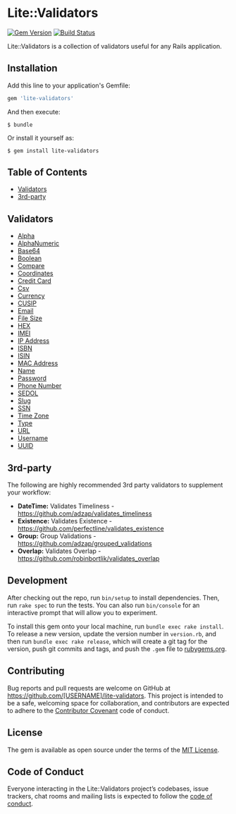 # Lite::Validators

[![Gem Version](https://badge.fury.io/rb/lite-validators.svg)](http://badge.fury.io/rb/lite-validators)
[![Build Status](https://travis-ci.org/drexed/lite-validators.svg?branch=master)](https://travis-ci.org/drexed/lite-validators)

Lite::Validators is a collection of validators useful for any Rails application.

## Installation

Add this line to your application's Gemfile:

```ruby
gem 'lite-validators'
```

And then execute:

    $ bundle

Or install it yourself as:

    $ gem install lite-validators

## Table of Contents

* [Validators](#validators)
* [3rd-party](#3rd-party)

## Validators

* [Alpha](https://github.com/drexed/lite-validators/blob/master/docs/ALPHA.md)
* [AlphaNumeric](https://github.com/drexed/lite-validators/blob/master/docs/ALPHA_NUMERIC.md)
* [Base64](https://github.com/drexed/lite-validators/blob/master/docs/BASE64.md)
* [Boolean](https://github.com/drexed/lite-validators/blob/master/docs/BOOLEAN.md)
* [Compare](https://github.com/drexed/lite-validators/blob/master/docs/COMPARE.md)
* [Coordinates](https://github.com/drexed/lite-validators/blob/master/docs/COORDINATE.md)
* [Credit Card](https://github.com/drexed/lite-validators/blob/master/docs/CREDIT_CARD.md)
* [Csv](https://github.com/drexed/lite-validators/blob/master/docs/CSV.md)
* [Currency](https://github.com/drexed/lite-validators/blob/master/docs/CURRENCY.md)
* [CUSIP](https://github.com/drexed/lite-validators/blob/master/docs/CUSIP.md)
* [Email](https://github.com/drexed/lite-validators/blob/master/docs/EMAIL.md)
* [File Size](https://github.com/drexed/lite-validators/blob/master/docs/FILE_SIZE.md)
* [HEX](https://github.com/drexed/lite-validators/blob/master/docs/HEX.md)
* [IMEI](https://github.com/drexed/lite-validators/blob/master/docs/IMEI.md)
* [IP Address](https://github.com/drexed/lite-validators/blob/master/docs/IP_ADDRESS.md)
* [ISBN](https://github.com/drexed/lite-validators/blob/master/docs/ISBN.md)
* [ISIN](https://github.com/drexed/lite-validators/blob/master/docs/ISIN.md)
* [MAC Address](https://github.com/drexed/lite-validators/blob/master/docs/MAC.md)
* [Name](https://github.com/drexed/lite-validators/blob/master/docs/NAME.md)
* [Password](https://github.com/drexed/lite-validators/blob/master/docs/PASSWORD.md)
* [Phone Number](https://github.com/drexed/lite-validators/blob/master/docs/PHONE_NUMBER.md)
* [SEDOL](https://github.com/drexed/lite-validators/blob/master/docs/SEDOL.md)
* [Slug](https://github.com/drexed/lite-validators/blob/master/docs/SLUG.md)
* [SSN](https://github.com/drexed/lite-validators/blob/master/docs/SSN.md)
* [Time Zone](https://github.com/drexed/lite-validators/blob/master/docs/TIME_ZONE.md)
* [Type](https://github.com/drexed/lite-validators/blob/master/docs/TYPE.md)
* [URL](https://github.com/drexed/lite-validators/blob/master/docs/URL.md)
* [Username](https://github.com/drexed/lite-validators/blob/master/docs/USERNAME.md)
* [UUID](https://github.com/drexed/lite-validators/blob/master/docs/UUID.md)

## 3rd-party

The following are highly recommended 3rd party validators to supplement your workflow:

* **DateTime:** Validates Timeliness - https://github.com/adzap/validates_timeliness
* **Existence:** Validates Existence - https://github.com/perfectline/validates_existence
* **Group:** Group Validations - https://github.com/adzap/grouped_validations
* **Overlap:** Validates Overlap - https://github.com/robinbortlik/validates_overlap

## Development

After checking out the repo, run `bin/setup` to install dependencies. Then, run `rake spec` to run the tests. You can also run `bin/console` for an interactive prompt that will allow you to experiment.

To install this gem onto your local machine, run `bundle exec rake install`. To release a new version, update the version number in `version.rb`, and then run `bundle exec rake release`, which will create a git tag for the version, push git commits and tags, and push the `.gem` file to [rubygems.org](https://rubygems.org).

## Contributing

Bug reports and pull requests are welcome on GitHub at https://github.com/[USERNAME]/lite-validators. This project is intended to be a safe, welcoming space for collaboration, and contributors are expected to adhere to the [Contributor Covenant](http://contributor-covenant.org) code of conduct.

## License

The gem is available as open source under the terms of the [MIT License](https://opensource.org/licenses/MIT).

## Code of Conduct

Everyone interacting in the Lite::Validators project’s codebases, issue trackers, chat rooms and mailing lists is expected to follow the [code of conduct](https://github.com/[USERNAME]/lite-validators/blob/master/CODE_OF_CONDUCT.md).
